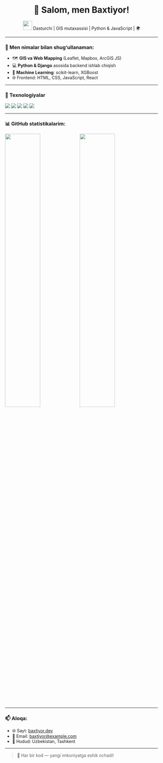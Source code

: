 
<h1 align="center">👋 Salom, men Baxtiyor!</h1>

<p align="center">
  <img src="https://media.giphy.com/media/hvRJCLFzcasrR4ia7z/giphy.gif" width="30"/> Dasturchi | GIS mutaxassisi | Python & JavaScript | 🌍
</p>

---

### 📌 Men nimalar bilan shug‘ullanaman:

- 🗺️ **GIS va Web Mapping** (Leaflet, Mapbox, ArcGIS JS)
- 💻 **Python & Django** asosida backend ishlab chiqish
- 🧪 **Machine Learning**: scikit-learn, XGBoost
- 🌐 Frontend: HTML, CSS, JavaScript, React

---

### 🚀 Texnologiyalar

<p align="left">
  <img src="https://img.shields.io/badge/Python-3776AB?style=for-the-badge&logo=python&logoColor=white"/>
  <img src="https://img.shields.io/badge/Django-092E20?style=for-the-badge&logo=django&logoColor=white"/>
  <img src="https://img.shields.io/badge/PostgreSQL-316192?style=for-the-badge&logo=postgresql&logoColor=white"/>
  <img src="https://img.shields.io/badge/Leaflet-199900?style=for-the-badge&logo=leaflet&logoColor=white"/>
  <img src="https://img.shields.io/badge/GitHub-181717?style=for-the-badge&logo=github&logoColor=white"/>
</p>

---

### 📊 GitHub statistikalarim:

<p align="left">
  <img width="48%" src="https://github-readme-stats.vercel.app/api?username=YOUR_USERNAME&show_icons=true&theme=radical"/>
  <img width="48%" src="https://github-readme-stats.vercel.app/api/top-langs/?username=YOUR_USERNAME&layout=compact&theme=radical"/>
</p>

---

### 📫 Aloqa:

- 🌐 Sayt: [baxtiyor.dev](https://baxtiyor.dev)
- 📧 Email: baxtiyor@example.com
- 📍 Hudud: Uzbekistan, Tashkent

---

> 🧠 Har bir kod — yangi imkoniyatga eshik ochadi!
